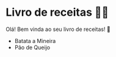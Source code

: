 # Livro de receitas :woman_cook:

Olá! Bem vinda ao seu livro de receitas! :call_me_hand:

- Batata a Mineira
- Pão de Queijo
